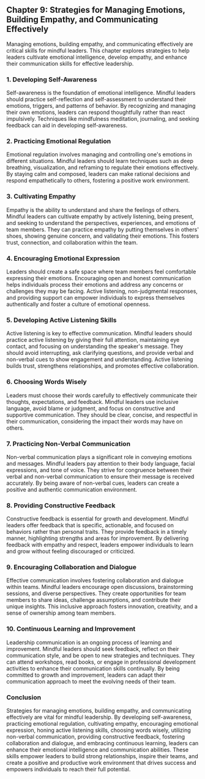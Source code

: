 Chapter 9: Strategies for Managing Emotions, Building Empathy, and Communicating Effectively
--------------------------------------------------------------------------------------------

Managing emotions, building empathy, and communicating effectively are critical skills for mindful leaders. This chapter explores strategies to help leaders cultivate emotional intelligence, develop empathy, and enhance their communication skills for effective leadership.

### **1. Developing Self-Awareness**

Self-awareness is the foundation of emotional intelligence. Mindful leaders should practice self-reflection and self-assessment to understand their emotions, triggers, and patterns of behavior. By recognizing and managing their own emotions, leaders can respond thoughtfully rather than react impulsively. Techniques like mindfulness meditation, journaling, and seeking feedback can aid in developing self-awareness.

### **2. Practicing Emotional Regulation**

Emotional regulation involves managing and controlling one's emotions in different situations. Mindful leaders should learn techniques such as deep breathing, visualization, and reframing to regulate their emotions effectively. By staying calm and composed, leaders can make rational decisions and respond empathetically to others, fostering a positive work environment.

### **3. Cultivating Empathy**

Empathy is the ability to understand and share the feelings of others. Mindful leaders can cultivate empathy by actively listening, being present, and seeking to understand the perspectives, experiences, and emotions of team members. They can practice empathy by putting themselves in others' shoes, showing genuine concern, and validating their emotions. This fosters trust, connection, and collaboration within the team.

### **4. Encouraging Emotional Expression**

Leaders should create a safe space where team members feel comfortable expressing their emotions. Encouraging open and honest communication helps individuals process their emotions and address any concerns or challenges they may be facing. Active listening, non-judgmental responses, and providing support can empower individuals to express themselves authentically and foster a culture of emotional openness.

### **5. Developing Active Listening Skills**

Active listening is key to effective communication. Mindful leaders should practice active listening by giving their full attention, maintaining eye contact, and focusing on understanding the speaker's message. They should avoid interrupting, ask clarifying questions, and provide verbal and non-verbal cues to show engagement and understanding. Active listening builds trust, strengthens relationships, and promotes effective collaboration.

### **6. Choosing Words Wisely**

Leaders must choose their words carefully to effectively communicate their thoughts, expectations, and feedback. Mindful leaders use inclusive language, avoid blame or judgment, and focus on constructive and supportive communication. They should be clear, concise, and respectful in their communication, considering the impact their words may have on others.

### **7. Practicing Non-Verbal Communication**

Non-verbal communication plays a significant role in conveying emotions and messages. Mindful leaders pay attention to their body language, facial expressions, and tone of voice. They strive for congruence between their verbal and non-verbal communication to ensure their message is received accurately. By being aware of non-verbal cues, leaders can create a positive and authentic communication environment.

### **8. Providing Constructive Feedback**

Constructive feedback is essential for growth and development. Mindful leaders offer feedback that is specific, actionable, and focused on behaviors rather than personal traits. They provide feedback in a timely manner, highlighting strengths and areas for improvement. By delivering feedback with empathy and respect, leaders empower individuals to learn and grow without feeling discouraged or criticized.

### **9. Encouraging Collaboration and Dialogue**

Effective communication involves fostering collaboration and dialogue within teams. Mindful leaders encourage open discussions, brainstorming sessions, and diverse perspectives. They create opportunities for team members to share ideas, challenge assumptions, and contribute their unique insights. This inclusive approach fosters innovation, creativity, and a sense of ownership among team members.

### **10. Continuous Learning and Improvement**

Leadership communication is an ongoing process of learning and improvement. Mindful leaders should seek feedback, reflect on their communication style, and be open to new strategies and techniques. They can attend workshops, read books, or engage in professional development activities to enhance their communication skills continually. By being committed to growth and improvement, leaders can adapt their communication approach to meet the evolving needs of their team.

### **Conclusion**

Strategies for managing emotions, building empathy, and communicating effectively are vital for mindful leadership. By developing self-awareness, practicing emotional regulation, cultivating empathy, encouraging emotional expression, honing active listening skills, choosing words wisely, utilizing non-verbal communication, providing constructive feedback, fostering collaboration and dialogue, and embracing continuous learning, leaders can enhance their emotional intelligence and communication abilities. These skills empower leaders to build strong relationships, inspire their teams, and create a positive and productive work environment that drives success and empowers individuals to reach their full potential.
